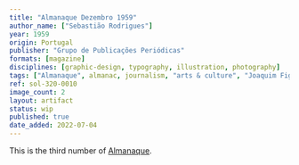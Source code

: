 ```yaml
---
title: "Almanaque Dezembro 1959"
author_name: ["Sebastião Rodrigues"]
year: 1959
origin: Portugal
publisher: "Grupo de Publicações Periódicas"
formats: [magazine]
disciplines: [graphic-design, typography, illustration, photography]
tags: ["Almanaque", almanac, journalism, "arts & culture", "Joaquim Figueiredo Magalhães"]
ref: sol-320-0010
image_count: 2
layout: artifact
status: wip
published: true
date_added: 2022-07-04
---
```


<p>This is the third number of <a class="text cat-link publisher" href="/tags/almanaque/">Almanaque</a>.</p>
